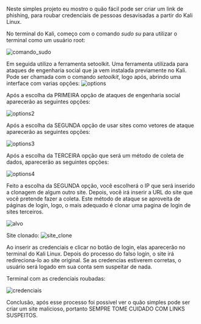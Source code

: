   Neste simples projeto eu mostro o quão fácil pode ser criar um link de phishing, para roubar credenciais de pessoas desavisadas a partir do Kali Linux.
  
No terminal do Kali, começo com o comando *sudo su* para utilizar o terminal como um usuário root:
  
![comando_sudo](https://user-images.githubusercontent.com/100307346/218281197-f2b52d5d-c8b6-4b5d-9b15-79cf8207a820.png)


Em seguida utilizo a ferramenta setoolkit. Uma ferramenta utilizada para ataques de engenharia social que ja vem instalada previamente no Kali. Pode ser chamada com o comando *setoolkit*, logo após, abrindo uma interface com varias opções:
![options](https://user-images.githubusercontent.com/100307346/218282215-536701a4-6ede-42b2-9434-9815d1229294.png)


Após a escolha da PRIMEIRA opção de ataques de engenharia social aparecerão as seguintes opções:

![options2](https://user-images.githubusercontent.com/100307346/218282216-e6e36e5a-0210-434d-b3f3-117bab33faba.png)


Após a escolha da SEGUNDA opção de usar sites como vetores de ataque aparecerão as seguintes opções:

![options3](https://user-images.githubusercontent.com/100307346/218282213-9776b722-2046-4b03-9a12-25c5d49228a7.png)


Após a escolha da TERCEIRA opção que será um método de coleta de dados, aparecerão as seguintes opções:
 
![options4](https://user-images.githubusercontent.com/100307346/218282361-45c93ed1-ce21-4d7c-9105-08679d29edb5.png)

Feito a escolha da SEGUNDA opção, você escolherá o IP que será inserido a clonagem de algum outro site. Depois, você irá inserir a URL do site que você pretende fazer a coleta.
Este método de ataque se aproveita de páginas de login, logo, o mais adequado é clonar uma pagina de login de sites terceiros.

![alvo](https://user-images.githubusercontent.com/100307346/218282641-c7c9348c-2a33-48e0-9b3f-dc3f161b1c6d.png)

Site clonado:
![site_clone](https://user-images.githubusercontent.com/100307346/218282888-a2c009e3-31d1-4d65-8c90-e4d15d9f70c1.png)


Ao inserir as credenciais e clicar no botão de login, elas aparecerão no terminal do Kali Linux. Depois do processo do falso login, o site irá redireciona-lo ao site original. Se as credencias estiverem corretas, o usuário será logado em sua conta sem suspeitar de nada.

Terminal com as credenciais roubadas:

![credenciais](https://user-images.githubusercontent.com/100307346/218283064-47bca6ee-01ec-41b6-8d93-b3c6023c39d9.png)



Conclusão, após esse processo foi possivel ver o quão simples pode ser criar um site malicioso, portanto SEMPRE TOME CUIDADO COM LINKS SUSPEITOS.
